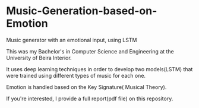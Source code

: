 # Music-Generation-based-on-Emotion
Music generator with an emotional input, using LSTM


This was my Bachelor's in Computer Science and Engineering at the University of Beira Interior.

It uses deep learning techniques in order to develop two models(LSTM) that were trained using different types of music for each one.

Emotion is handled based on the Key Signature( Musical Theory).


If you're interested, I provide a full report(pdf file) on this repository.
